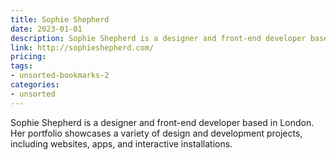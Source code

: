 ```yaml
---
title: Sophie Shepherd
date: 2023-01-01
description: Sophie Shepherd is a designer and front-end developer based in London. Her portfolio showcases a variety of design and development projects, including websites, apps, and interactive installations.
link: http://sophieshepherd.com/
pricing: 
tags: 
- unsorted-bookmarks-2 
categories: 
- unsorted 
---
```


Sophie Shepherd is a designer and front-end developer based in London. Her portfolio showcases a variety of design and development projects, including websites, apps, and interactive installations.